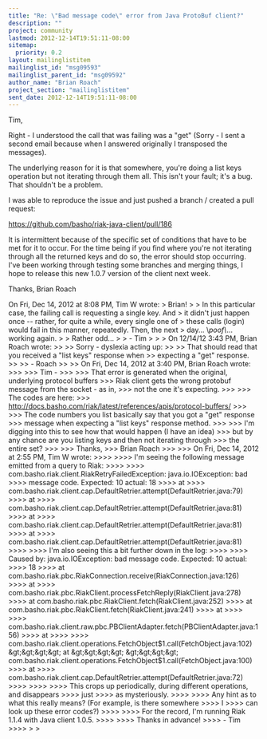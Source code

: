 ```yaml
---
title: "Re: \"Bad message code\" error from Java ProtoBuf client?"
description: ""
project: community
lastmod: 2012-12-14T19:51:11-08:00
sitemap:
  priority: 0.2
layout: mailinglistitem
mailinglist_id: "msg09593"
mailinglist_parent_id: "msg09592"
author_name: "Brian Roach"
project_section: "mailinglistitem"
sent_date: 2012-12-14T19:51:11-08:00
---
```



Tim,

Right - I understood the call that was failing was a "get" (Sorry - I
sent a second email because when I answered originally I transposed
the messages).

The underlying reason for it is that somewhere, you're doing a list
keys operation but not iterating through them all. This isn't your
fault; it's a bug. That shouldn't be a problem.

I was able to reproduce the issue and just pushed a branch / created a
pull request:

https://github.com/basho/riak-java-client/pull/186

It is intermittent because of the specific set of conditions that have
to be met for it to occur. For the time being if you find where you're
not iterating through all the returned keys and do so, the error
should stop occurring. I've been working through testing some
branches and merging things, I hope to release this new 1.0.7 version
of the client next week.

Thanks,
Brian Roach

On Fri, Dec 14, 2012 at 8:08 PM, Tim W  wrote:
&gt; Brian!
&gt;
&gt; In this particular case, the failing call is requesting a single key. And
&gt; it didn't just happen once -- rather, for quite a while, every single one of
&gt; these calls (login) would fail in this manner, repeatedly. Then, the next
&gt; day... \\*poof\\*... working again.
&gt;
&gt; Rather odd...
&gt;
&gt; - Tim
&gt;
&gt;
&gt; On 12/14/12 3:43 PM, Brian Roach wrote:
&gt;&gt;
&gt;&gt; Sorry - dyslexia acting up:
&gt;&gt;
&gt;&gt; That should read that you received a "list keys" response when
&gt;&gt; expecting a "get" response.
&gt;&gt;
&gt;&gt; - Roach
&gt;&gt;
&gt;&gt; On Fri, Dec 14, 2012 at 3:40 PM, Brian Roach  wrote:
&gt;&gt;&gt;
&gt;&gt;&gt; Tim -
&gt;&gt;&gt;
&gt;&gt;&gt; That error is generated when the original, underlying protocol buffers
&gt;&gt;&gt; Riak client gets the wrong protobuf message from the socket - as in,
&gt;&gt;&gt; not the one it's expecting.
&gt;&gt;&gt;
&gt;&gt;&gt; The codes are here:
&gt;&gt;&gt; http://docs.basho.com/riak/latest/references/apis/protocol-buffers/
&gt;&gt;&gt;
&gt;&gt;&gt; The code numbers you list basically say that you got a "get" response
&gt;&gt;&gt; message when expecting a "list keys" response method.
&gt;&gt;&gt;
&gt;&gt;&gt; I'm digging into this to see how that would happen (I have an idea)
&gt;&gt;&gt; but by any chance are you listing keys and then not iterating through
&gt;&gt;&gt; the entire set?
&gt;&gt;&gt;
&gt;&gt;&gt; Thanks,
&gt;&gt;&gt; Brian Roach
&gt;&gt;&gt;
&gt;&gt;&gt; On Fri, Dec 14, 2012 at 2:55 PM, Tim W  wrote:
&gt;&gt;&gt;&gt;
&gt;&gt;&gt;&gt; I'm seeing the following message emitted from a query to Riak:
&gt;&gt;&gt;&gt;
&gt;&gt;&gt;&gt; com.basho.riak.client.RiakRetryFailedException: java.io.IOException: bad
&gt;&gt;&gt;&gt; message code. Expected: 10 actual: 18
&gt;&gt;&gt;&gt; at
&gt;&gt;&gt;&gt; com.basho.riak.client.cap.DefaultRetrier.attempt(DefaultRetrier.java:79)
&gt;&gt;&gt;&gt; at
&gt;&gt;&gt;&gt; com.basho.riak.client.cap.DefaultRetrier.attempt(DefaultRetrier.java:81)
&gt;&gt;&gt;&gt; at
&gt;&gt;&gt;&gt; com.basho.riak.client.cap.DefaultRetrier.attempt(DefaultRetrier.java:81)
&gt;&gt;&gt;&gt; at
&gt;&gt;&gt;&gt; com.basho.riak.client.cap.DefaultRetrier.attempt(DefaultRetrier.java:81)
&gt;&gt;&gt;&gt;
&gt;&gt;&gt;&gt; I'm also seeing this a bit further down in the log:
&gt;&gt;&gt;&gt;
&gt;&gt;&gt;&gt; Caused by: java.io.IOException: bad message code. Expected: 10 actual:
&gt;&gt;&gt;&gt; 18
&gt;&gt;&gt;&gt; at com.basho.riak.pbc.RiakConnection.receive(RiakConnection.java:126)
&gt;&gt;&gt;&gt; at
&gt;&gt;&gt;&gt; com.basho.riak.pbc.RiakClient.processFetchReply(RiakClient.java:278)
&gt;&gt;&gt;&gt; at com.basho.riak.pbc.RiakClient.fetch(RiakClient.java:252)
&gt;&gt;&gt;&gt; at com.basho.riak.pbc.RiakClient.fetch(RiakClient.java:241)
&gt;&gt;&gt;&gt; at
&gt;&gt;&gt;&gt;
&gt;&gt;&gt;&gt; com.basho.riak.client.raw.pbc.PBClientAdapter.fetch(PBClientAdapter.java:156)
&gt;&gt;&gt;&gt; at
&gt;&gt;&gt;&gt;
&gt;&gt;&gt;&gt; com.basho.riak.client.operations.FetchObject$1.call(FetchObject.java:102)
&gt;&gt;&gt;&gt; at
&gt;&gt;&gt;&gt;
&gt;&gt;&gt;&gt; com.basho.riak.client.operations.FetchObject$1.call(FetchObject.java:100)
&gt;&gt;&gt;&gt; at
&gt;&gt;&gt;&gt; com.basho.riak.client.cap.DefaultRetrier.attempt(DefaultRetrier.java:72)
&gt;&gt;&gt;&gt;
&gt;&gt;&gt;&gt;
&gt;&gt;&gt;&gt; This crops up periodically, during different operations, and disappears
&gt;&gt;&gt;&gt; just
&gt;&gt;&gt;&gt; as mysteriously.
&gt;&gt;&gt;&gt;
&gt;&gt;&gt;&gt; Any hint as to what this really means? (For example, is there somewhere
&gt;&gt;&gt;&gt; I
&gt;&gt;&gt;&gt; can look up these error codes?)
&gt;&gt;&gt;&gt;
&gt;&gt;&gt;&gt; For the record, I'm running Riak 1.1.4 with Java client 1.0.5.
&gt;&gt;&gt;&gt;
&gt;&gt;&gt;&gt; Thanks in advance!
&gt;&gt;&gt;&gt; - Tim
&gt;&gt;&gt;&gt;
&gt;
&gt;

